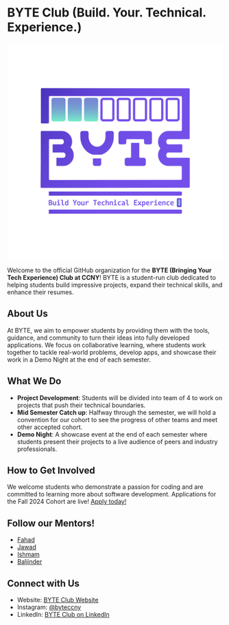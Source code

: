 # BYTE Club (Build. Your. Technical. Experience.) 

![BYTE Logo](../img/Primary%20Logo.png)

Welcome to the official GitHub organization for the **BYTE (Bringing Your Tech Experience) Club at CCNY**! BYTE is a student-run club dedicated to helping students build impressive projects, expand their technical skills, and enhance their resumes.

## About Us

At BYTE, we aim to empower students by providing them with the tools, guidance, and community to turn their ideas into fully developed applications. We focus on collaborative learning, where students work together to tackle real-world problems, develop apps, and showcase their work in a Demo Night at the end of each semester.

## What We Do

- **Project Development**: Students will be divided into team of 4 to work on projects that push their technical boundaries. 
- **Mid Semester Catch up**: Halfway through the semester, we will hold a convention for our cohort to see the progress of other teams and meet other accepted cohort.
- **Demo Night**: A showcase event at the end of each semester where students present their projects to a live audience of peers and industry professionals.
  
## How to Get Involved

We welcome students who demonstrate a passion for coding and are committed to learning more about software development. Applications for the Fall 2024 Cohort are live! [Apply today!](https://docs.google.com/forms/d/e/1FAIpQLSfK8xf-lyFWMm4BcrrwNYlRb0mCMfye_oKbfJgYZVkvQY5SJg/viewform?usp=sf_link)

## Follow our Mentors!
- [Fahad](https://github.com/LordFarquaadtheCreator)
- [Jawad](https://github.com/joewadk)
- [Ishmam](https://github.com/IshmamF)
- [Baljinder](https://github.com/BaljinderHothi)

## Connect with Us

- Website: [BYTE Club Website](https://www.byteccny.com/)
- Instagram: [@byteccny](https://instagram.com/byteccny)
- LinkedIn: [BYTE Club on LinkedIn](https://www.linkedin.com/company/byte-ccny/)
